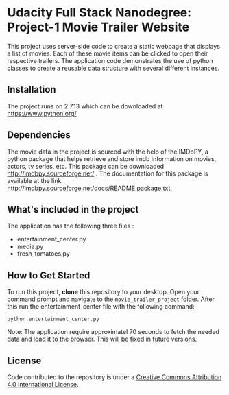 # Udacity Full Stack Nanodegree: Project-1 Movie Trailer Website
 This project uses server-side code to create a static webpage that displays a list of movies. Each of these movie items can be clicked
 to  open their respective trailers. The application code demonstrates the use of python classes to create a reusable data structure
 with several different instances.
 
 ## Installation
 The project runs on 2.7.13 which can be downloaded at https://www.python.org/
 
 ## Dependencies
 The movie data in the project is sourced with the help of the IMDbPY, a python package that helps retrieve and store imdb information
 on movies, actors, tv series, etc. This package can be downloaded http://imdbpy.sourceforge.net/ . The documentation for this package is
 available at the link http://imdbpy.sourceforge.net/docs/README.package.txt.
 
 ## What's included in the project
 The application has the following three files :
 * entertainment_center.py
 * media.py
 * fresh_tomatoes.py
 
 ## How to Get Started
 To run this project, **clone** this repository to your desktop. Open your command prompt and navigate to the `movie_trailer_project` 
 folder. After this run the entertainment_center file with the following command:
 ```
 python entertainment_center.py 
 ```
 Note: The application require approximatel 70 seconds to fetch the needed data and load it to the browser. This will be fixed in future versions.
 
 ## License
  Code contributed to the repository is under a [Creative Commons Attribution 4.0 International License](https://creativecommons.org/licenses/by/4.0/).
